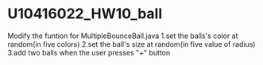 # U10416022_HW10_ball
Modify the funtion for MultipleBounceBall.java
1.set the balls's color at random(in five colors)
2.set the ball's size at random(in five value of radius)
3.add two balls when the user presses "+" button
